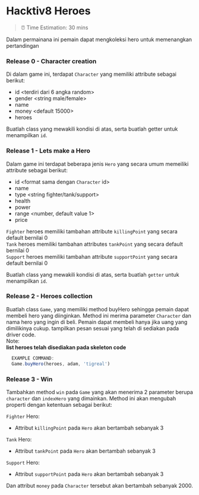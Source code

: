 # Hacktiv8 Heroes
> ⏰ Time Estimation: 30 mins

Dalam permainana ini pemain dapat mengkoleksi hero untuk memenangkan pertandingan 

### Release 0 - Character creation
Di dalam game ini, terdapat `Character` yang memiliki attribute sebagai berikut: 
- id <terdiri dari 6 angka random> 
- gender <string male/female>
- name <string>
- money <default 15000>
- heroes <default array kosong>

Buatlah class yang mewakili kondisi di atas, serta buatlah getter untuk menampilkan `id`.

### Release 1 - Lets make a Hero
Dalam game ini terdapat beberapa jenis `Hero` yang secara umum memeiliki attribute sebagai berikut:
- id <format sama dengan `Character` id> 
- name <string>
- type <string fighter/tank/support>
- health <number>
- power <number>
- range <number, default value 1>
- price <number>

`Fighter` heroes memiliki tambahan attribute `killingPoint` yang secara default bernilai 0\
`Tank` heroes memiliki tambahan attributes `tankPoint` yang secara default bernilai 0\
`Support` heroes memiliki tambahan attribute `supportPoint` yang secara default bernilai 0

Buatlah class yang mewakili kondisi di atas, serta buatlah `getter` untuk menampilkan `id`.

### Release 2 - Heroes collection
Buatlah class `Game`, yang memiliki method buyHero sehingga pemain dapat membeli hero yang diinginkan. Method ini merima parameter `Character` dan nama hero yang ingin di beli. Pemain dapat membeli hanya jika uang yang dimilikinya cukup. tampilkan pesan sesuai yang telah di sediakan pada driver code.\
Note:\
**list heroes telah disediakan pada skeleton code**

```javascript
  EXAMPLE COMMAND:
  Game.buyHero(heroes, adam, 'tigreal')
```

### Release 3 - Win
Tambahkan method `win` pada `Game` yang akan menerima 2 parameter berupa `character` dan `indexHero` yang dimainkan. Method ini akan mengubah properti dengan ketentuan sebagai berikut:

`Fighter` Hero:
- Attribut `killingPoint` pada `Hero` akan bertambah sebanyak 3
  
`Tank` Hero:
- Attribut `tankPoint` pada `Hero` akan bertambah sebanyak 3
  
`Support` Hero:
- Attribut `supportPoint` pada `Hero` akan bertambah sebanyak 3

Dan attribut `money` pada `Character` tersebut akan bertambah sebanyak 2000.
